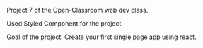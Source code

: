 Project 7 of the Open-Classroom web dev class.

Used Styled Component for the project.

Goal of the project: Create your first single page app using react.
